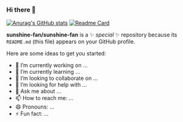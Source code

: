 ### Hi there 👋
[![Anurag's GitHub stats](https://github-readme-stats.vercel.app/api?username=sunshine-fan&how_icons=true)](https://github.com/anuraghazra/github-readme-stats)
[![Readme Card](https://github-readme-stats.vercel.app/api/pin/?username=sunshine-fana&repo=maxfo-game)](https://github.com/sunshine-fan/maxfo-game)

**sunshine-fan/sunshine-fan** is a ✨ _special_ ✨ repository because its `README.md` (this file) appears on your GitHub profile.

Here are some ideas to get you started:

- 🔭 I’m currently working on ...
- 🌱 I’m currently learning ...
- 👯 I’m looking to collaborate on ...
- 🤔 I’m looking for help with ...
- 💬 Ask me about ...
- 📫 How to reach me: ...
- 😄 Pronouns: ...
- ⚡ Fun fact: ...

